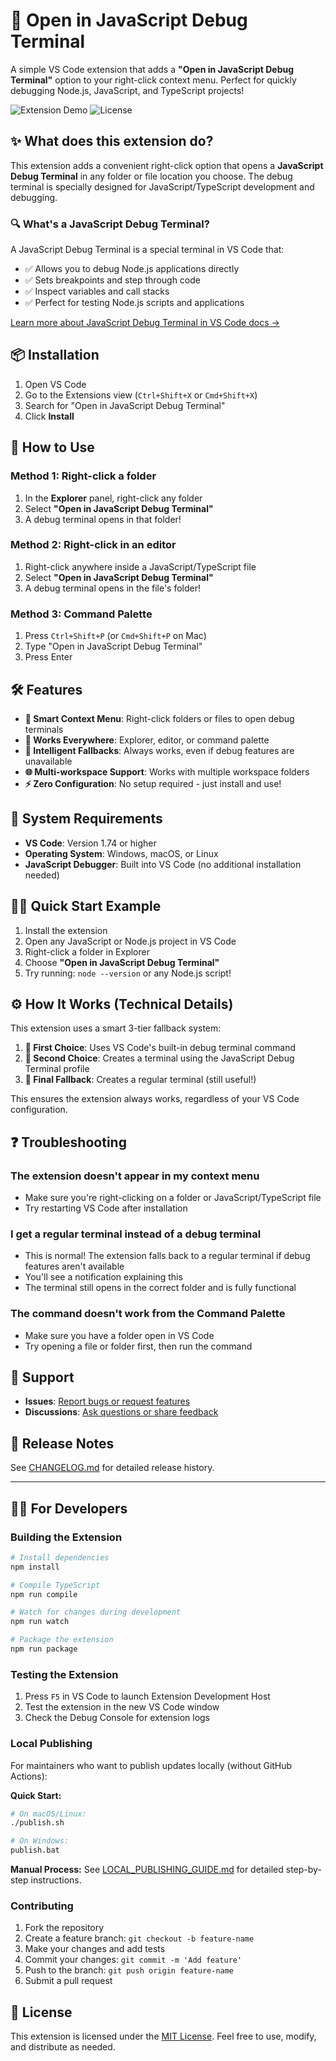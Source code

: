 # 🚀 Open in JavaScript Debug Terminal

A simple VS Code extension that adds a **"Open in JavaScript Debug Terminal"** option to your right-click context menu. Perfect for quickly debugging Node.js, JavaScript, and TypeScript projects!

![Extension Demo](https://img.shields.io/badge/VS%20Code-Extension-blue?style=for-the-badge&logo=visual-studio-code)
![License](https://img.shields.io/badge/License-MIT-green?style=for-the-badge)

## ✨ What does this extension do?

This extension adds a convenient right-click option that opens a **JavaScript Debug Terminal** in any folder or file location you choose. The debug terminal is specially designed for JavaScript/TypeScript development and debugging.

### 🔍 What's a JavaScript Debug Terminal?

A JavaScript Debug Terminal is a special terminal in VS Code that:
- ✅ Allows you to debug Node.js applications directly  
- ✅ Sets breakpoints and step through code
- ✅ Inspect variables and call stacks
- ✅ Perfect for testing Node.js scripts and applications

[Learn more about JavaScript Debug Terminal in VS Code docs →](https://code.visualstudio.com/docs/nodejs/nodejs-debugging#_javascript-debug-terminal)

## 📦 Installation

1. Open VS Code
2. Go to the Extensions view (`Ctrl+Shift+X` or `Cmd+Shift+X`)
3. Search for "Open in JavaScript Debug Terminal"
4. Click **Install**

## 🚀 How to Use

### Method 1: Right-click a folder
1. In the **Explorer** panel, right-click any folder
2. Select **"Open in JavaScript Debug Terminal"**
3. A debug terminal opens in that folder!

### Method 2: Right-click in an editor
1. Right-click anywhere inside a JavaScript/TypeScript file
2. Select **"Open in JavaScript Debug Terminal"**  
3. A debug terminal opens in the file's folder!

### Method 3: Command Palette
1. Press `Ctrl+Shift+P` (or `Cmd+Shift+P` on Mac)
2. Type "Open in JavaScript Debug Terminal"
3. Press Enter

## 🛠️ Features

- **🎯 Smart Context Menu**: Right-click folders or files to open debug terminals
- **📁 Works Everywhere**: Explorer, editor, or command palette
- **🔄 Intelligent Fallbacks**: Always works, even if debug features are unavailable
- **🌐 Multi-workspace Support**: Works with multiple workspace folders
- **⚡ Zero Configuration**: No setup required - just install and use!

## 🔧 System Requirements

- **VS Code**: Version 1.74 or higher
- **Operating System**: Windows, macOS, or Linux
- **JavaScript Debugger**: Built into VS Code (no additional installation needed)

## 🏃‍♂️ Quick Start Example

1. Install the extension
2. Open any JavaScript or Node.js project in VS Code
3. Right-click a folder in Explorer
4. Choose **"Open in JavaScript Debug Terminal"**
5. Try running: `node --version` or any Node.js script!

## ⚙️ How It Works (Technical Details)

This extension uses a smart 3-tier fallback system:

1. **🥇 First Choice**: Uses VS Code's built-in debug terminal command
2. **🥈 Second Choice**: Creates a terminal using the JavaScript Debug Terminal profile
3. **🥉 Final Fallback**: Creates a regular terminal (still useful!)

This ensures the extension always works, regardless of your VS Code configuration.

## ❓ Troubleshooting

### The extension doesn't appear in my context menu
- Make sure you're right-clicking on a folder or JavaScript/TypeScript file
- Try restarting VS Code after installation

### I get a regular terminal instead of a debug terminal
- This is normal! The extension falls back to a regular terminal if debug features aren't available
- You'll see a notification explaining this
- The terminal still opens in the correct folder and is fully functional

### The command doesn't work from the Command Palette
- Make sure you have a folder open in VS Code
- Try opening a file or folder first, then run the command

## 🤝 Support

- **Issues**: [Report bugs or request features](https://github.com/marianfoo/vsc-ext-debugterminal/issues)
- **Discussions**: [Ask questions or share feedback](https://github.com/marianfoo/vsc-ext-debugterminal/discussions)

## 📝 Release Notes

See [CHANGELOG.md](./CHANGELOG.md) for detailed release history.

---

## 👩‍💻 For Developers

### Building the Extension

```bash
# Install dependencies
npm install

# Compile TypeScript
npm run compile

# Watch for changes during development
npm run watch

# Package the extension
npm run package
```

### Testing the Extension

1. Press `F5` in VS Code to launch Extension Development Host
2. Test the extension in the new VS Code window
3. Check the Debug Console for extension logs

### Local Publishing

For maintainers who want to publish updates locally (without GitHub Actions):

**Quick Start:**
```bash
# On macOS/Linux:
./publish.sh

# On Windows:
publish.bat
```

**Manual Process:**
See [LOCAL_PUBLISHING_GUIDE.md](./LOCAL_PUBLISHING_GUIDE.md) for detailed step-by-step instructions.

### Contributing

1. Fork the repository
2. Create a feature branch: `git checkout -b feature-name`
3. Make your changes and add tests
4. Commit your changes: `git commit -m 'Add feature'`
5. Push to the branch: `git push origin feature-name`
6. Submit a pull request

## 📄 License

This extension is licensed under the [MIT License](LICENSE). Feel free to use, modify, and distribute as needed.

